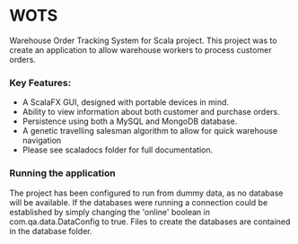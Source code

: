 # WOTS
Warehouse Order Tracking System for Scala project.
This project was to create an application to allow warehouse workers to process customer orders.
### Key Features:
* A ScalaFX GUI, designed with portable devices in mind.
* Ability to view information about both customer and purchase orders.
* Persistence using both a MySQL and MongoDB database.
* A genetic travelling salesman algorithm to allow for quick warehouse navigation
* Please see scaladocs folder for full documentation.

### Running the application
The project has been configured to run from dummy data, as no database will be available.
If the databases were running a connection could be established by simply changing the 'online' boolean in
com.qa.data.DataConfig to true. Files to create the databases are contained in the database folder.
